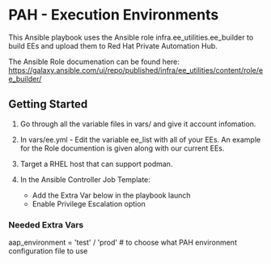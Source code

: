 # PAH - Execution Environments
This Ansible playbook uses the Ansible role infra.ee_utilities.ee_builder to build EEs and upload them to Red Hat Private Automation Hub.

The Ansible Role documenation can be found here: https://galaxy.ansible.com/ui/repo/published/infra/ee_utilities/content/role/ee_builder/

## Getting Started
1. Go through all the variable files in vars/ and give it account infomation.

2. In vars/ee.yml - Edit the variable ee_list with all of your EEs. An example for the Role documention is given along with our current EEs.

3. Target a RHEL host that can support podman.

3. In the Ansible Controller Job Template:
    - Add the Extra Var below in the playbook launch
    - Enable Privilege Escalation option

### Needed Extra Vars
aap_environment = 'test' / 'prod' # to choose what PAH environment configuration file to use